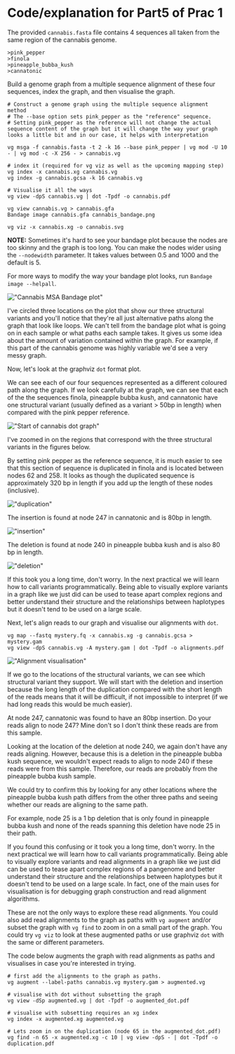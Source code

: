 # Code/explanation for Part5 of Prac 1

The provided `cannabis.fasta` file contains 4 sequences all taken from the same region of the cannabis genome.

```
>pink_pepper
>finola
>pineapple_bubba_kush
>cannatonic
```

Build a genome graph from a multiple sequence alignment of these four sequences, index the graph, and then visualise the graph.

```
# Construct a genome graph using the multiple sequence alignment method
# The --base option sets pink_pepper as the "reference" sequence.
# Setting pink_pepper as the reference will not change the actual sequence content of the graph but it will change the way your graph looks a little bit and in our case, it helps with interpretation

vg msga -f cannabis.fasta -t 2 -k 16 --base pink_pepper | vg mod -U 10 - | vg mod -c -X 256 - > cannabis.vg

# index it (required for vg viz as well as the upcoming mapping step)
vg index -x cannabis.xg cannabis.vg
vg index -g cannabis.gcsa -k 16 cannabis.vg

# Visualise it all the ways
vg view -dpS cannabis.vg | dot -Tpdf -o cannabis.pdf

vg view cannabis.vg > cannabis.gfa
Bandage image cannabis.gfa cannabis_bandage.png

vg viz -x cannabis.xg -o cannabis.svg

```


**NOTE:** Sometimes it's hard to see your bandage plot because the nodes are too skinny and the graph is too long.
You can make the nodes wider using the `--nodewidth` parameter.
It takes values between 0.5 and 1000 and the default is 5.

For more ways to modify the way your bandage plot looks, run `Bandage image --helpall`.

!["Cannabis MSA Bandage plot"](../../images/cannabis_msa_bandage_plot.png)

I've circled three locations on the plot that show our three structural variants and you'll notice that they're all just alternative paths along the graph that look like loops.
We can't tell from the bandage plot what is going on in each sample or what paths each sample takes.
It gives us some idea about the amount of variation contained within the graph.
For example, if this part of the cannabis genome was highly variable we'd see a very messy graph.

Now, let's look at the graphviz `dot` format plot.

We can see each of our four sequences represented as a different coloured path along the graph.
If we look carefully at the graph, we can see that each of the the sequences finola, pineapple bubba kush, and cannatonic have one structural variant (usually defined as a variant > 50bp in length) when compared with the pink pepper reference.

!["Start of cannabis dot graph"](../../images/cannabis_start_of_plot.png)


I've zoomed in on the regions that correspond with the three structural variants in the figures below.

By setting pink pepper as the reference sequence, it is much easier to see that this section of sequence is duplicated in finola and is located between nodes 62 and 258.
It looks as though the duplicated sequence is approximately 320 bp in length if you add up the length of these nodes (inclusive).

!["duplication"](../../images/duplication.png)

The insertion is found at node 247 in cannatonic and is 80bp in length.

!["insertion"](../../images/insertion.png)

The deletion is found at node 240 in pineapple bubba kush and is also 80 bp in length.

!["deletion"](../../images/deletion.png)

If this took you a long time, don't worry. In the next practical we will learn how to call variants programmatically.
Being able to visually explore variants in a graph like we just did can be used to tease apart complex regions and better understand their structure and the relationships between haplotypes but it doesn't tend to be used on a large scale.

Next, let's align reads to our graph and visualise our alignments with `dot`.

```
vg map --fastq mystery.fq -x cannabis.xg -g cannabis.gcsa > mystery.gam
vg view -dpS cannabis.vg -A mystery.gam | dot -Tpdf -o alignments.pdf
```

!["Alignment visualisation"](../../images/canabis_alignments_dot.png)

If we go to the locations of the structural variants, we can see which structural variant they support.
We will start with the deletion and insertion because the long length of the duplication compared with the short length of the reads means that it will be difficult, if not impossible to interpret (if we had long reads this would be much easier).


At node 247, cannatonic was found to have an 80bp insertion.
Do your reads align to node 247? Mine don't so I don't think these reads are from this sample.

Looking at the location of the deletion at node 240, we again don't have any reads aligning. However, because this is a deletion in the pineapple bubba kush sequence, we wouldn't expect reads to align to node 240 if these reads were from this sample.
Therefore, our reads are probably from the pineapple bubba kush sample.

We could try to confirm this by looking for any other locations where the pineapple bubba kush path differs from the other three paths and seeing whether our reads are aligning to the same path.

For example, node 25 is a 1 bp deletion that is only found in pineapple bubba kush and none of the reads spanning this deletion have node 25 in their path.

If you found this confusing or it took you a long time, don't worry. In the next practical we will learn how to call variants programmatically.                                                             Being able to visually explore variants and read alignments in a graph like we just did can be used to tease apart complex regions of a pangenome and better understand their structure and the relationships between haplotypes but it doesn't tend to be used on a large scale.
In fact, one of the main uses for visualisation is for debugging graph construction and read alignment algorithms.

These are not the only ways to explore these read alignments.
You could also add read alignments to the graph as paths with `vg augment` and/or subset the graph with `vg find` to zoom in on a small part of the graph.
You could try `vg viz` to look at these augmented paths or use graphviz `dot` with the same or  different parameters.

The code below augments the graph with read alignments as paths and visualises in case you're interested in trying.

```
# first add the alignments to the graph as paths.
vg augment --label-paths cannabis.vg mystery.gam > augmented.vg

# visualise with dot without subsetting the graph
vg view -dSp augmented.vg | dot -Tpdf -o augmented_dot.pdf

# visualise with subsetting requires an xg index
vg index -x augmented.xg augmented.vg

# Lets zoom in on the duplication (node 65 in the augmented_dot.pdf)
vg find -n 65 -x augmented.xg -c 10 | vg view -dpS - | dot -Tpdf -o duplication.pdf
```

